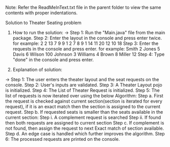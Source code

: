 Note: Refer the ReadMeInText.txt file in the parent folder to view the same contents with proper indentations.

Solution to Theater Seating problem

1. How to run the solution:
-> Step 1: Run the "Main.java" file from the main package.
   Step 2: Enter the layout in the console and press enter twice.
          for example: 2 2 13 7
                        9 9 1 2
                        7 8 9 1
                        14 11 20 12
                        10 18
   Step 3: Enter the requests in the console and press enter.
          for example: Smith 2
                        Jones 5
                        Davis 6
                        Wilson 100
                        Johnson 3
                        Williams 4
                        Brown 8
                        Miller 12
   Step 4: Type "done" in the console and press enter.

2. Explanation of solution:

-> Step 1: The user enters the theater layout and the seat requests on the console. 
   Step 2: User's inputs are validated.
   Step 3: A Theater Layout pojo is initialized.
   Step 4: The List of Theater Request is initialized.
   Step 5: The list of requests is now iterated over using the below Algorithm:
            Step a. First the request is checked against current section(section is iterated for every request),
                    if it is an exact match then the section is assigned to the current request.
            Step b. If requested seats is smaller than the seats available in the current section:
                    Step i. A complement request is searched
                    Step ii. If found then both requests are assigned to current section
            Step c. If complement is not found, then assign the request to next Exact match of section available.
            Step d. An edge case is handled which further improves the algorithm.
   Step 6: The processed requests are printed on the console.
    

